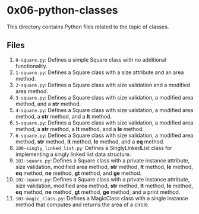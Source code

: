 # 0x06-python-classes

This directory contains Python files related to the topic of classes.

## Files

1. `0-square.py`: Defines a simple Square class with no additional functionality.
2. `1-square.py`: Defines a Square class with a size attribute and an area method.
3. `2-square.py`: Defines a Square class with size validation and a modified area method.
4. `3-square.py`: Defines a Square class with size validation, a modified area method, and a __str__ method.
5. `4-square.py`: Defines a Square class with size validation, a modified area method, a __str__ method, and a __lt__ method.
6. `5-square.py`: Defines a Square class with size validation, a modified area method, a __str__ method, a __lt__ method, and a __le__ method.
7. `6-square.py`: Defines a Square class with size validation, a modified area method, __str__ method, __lt__ method, __le__ method, and a __eq__ method.
8. `100-singly_linked_list.py`: Defines a SinglyLinkedList class for implementing a singly linked list data structure.
9. `101-square.py`: Defines a Square class with a private instance attribute, size validation, modified area method, __str__ method, __lt__ method, __le__ method, __eq__ method, __ne__ method, __gt__ method, and __ge__ method.
10. `102-square.py`: Defines a Square class with a private instance attribute, size validation, modified area method, __str__ method, __lt__ method, __le__ method, __eq__ method, __ne__ method, __gt__ method, __ge__ method, and a print method.
11. `103-magic_class.py`: Defines a MagicClass class with a single instance method that computes and returns the area of a circle.
